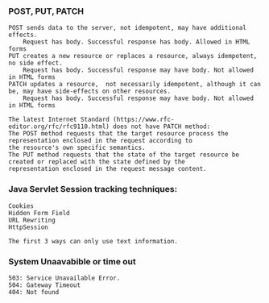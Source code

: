 ### POST, PUT, PATCH
    POST sends data to the server, not idempotent, may have additional effects. 
        Request has body. Successful response has body. Allowed in HTML forms
    PUT creates a new resource or replaces a resource, always idempotent, no side effect. 
        Request has body. Successful response may have body. Not allowed in HTML forms
    PATCH updates a resource,  not necessarily idempotent, although it can be, may have side-effects on other resources.
        Request has body. Successful response may have body. Not allowed in HTML forms

    The latest Internet Standard (https://www.rfc-editor.org/rfc/rfc9110.html) does not have PATCH method:
    The POST method requests that the target resource process the representation enclosed in the request according to 
    the resource's own specific semantics.
    The PUT method requests that the state of the target resource be created or replaced with the state defined by the 
    representation enclosed in the request message content.
    
###  Java Servlet Session tracking techniques:

    Cookies
    Hidden Form Field
    URL Rewriting
    HttpSession
    
    The first 3 ways can only use text information.

### System Unaavabible or time out
    503: Service Unavailable Error.
    504: Gateway Timeout 
    404: Not found
    
